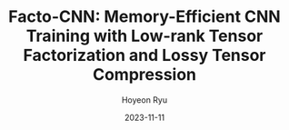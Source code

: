 ---
layout: publication_info  # FIXED! DO NOT CHANGE!
author: "Hoyeon Ryu"   # your name (do not specify the publication authors, please specify publication authors at "pub_authors")
title:  "Facto-CNN: Memory-Efficient CNN Training with Low-rank Tensor Factorization and Lossy Tensor Compression"  # publication title
date:   2023-11-11  # publication date (not the blog posting date...)

description: |  # provide a brief explanation of your work!
    TBD

params:
    pub_authors:  # publication authors
        - "Seungtae Lee"    # if you have author URL in this website, specify the author using the URL
        - "Jonghwan Ko"   
        - "/members/seokin_hong"

    pub_venue: "Proceedings of the 15th Asian Conference on Machine Learning (ACML)"  # full venue name (conference and journal name)

    pub_url: https://proceedings.mlr.press/v222/lee24b.html  # URL to get access to the publication (comment this line if you don't have publicaiton URL)
    pub_thumbnail: "thumbnail.png"  # image of the thumbnail (comment this line if you don't have any thumbnail to reveal)

    pub_abstract: |  # abstract of your publication
        Convolutional neural networks (CNNs) are becoming deeper and wider to achieve higher accuracy and lower loss, significantly expanding the computational resources. Especially, training CNN models extensively consumes memory mainly due to storing intermediate feature maps generated in the forward-propagation for calculating the gradient in the backpropagation. The memory usage of the CNN model training escalates with the increase in batch size and the complexity of the model. Therefore, a lightweight training method is essential, especially when the computational resources are limited. In this paper, we propose a CNN training mechanism called Facto-CNN, leveraging low-rank tensor factorization and lossy tensor compression to reduce the memory usage required in training the CNN models. Facto-CNN factorizes the weight tensors of convolutional and fully-connected layers and then only updates one of the factorized tensors for each layer, dramatically reducing the feature map size stored in the memory. To further reduce memory consumption, Facto-CNN compresses the feature maps with a simple lossy compression technique that exploits the value similarity in the feature maps. Our experimental evaluation demonstrates that Facto-CNN reduces the memory usage for storing the feature maps by 68-93% with a trivial accuracy degradation when training the CNN models.

    pub_keywords:  # keywords of your publication
        - Convolutional neural networks

    # Publication Classes: choose one of the class specified below (see more details at "config.yaml")
    #   - ACC : Accelerator
    #   - MS  : Memory System
    #   - CA  : Computer Architecture
    #   - OS  : Operating Systems
    #   - NDP : Near Data Processing / Processing In Memory
    pub_class: "ACC"  # choose any class of the publication
---